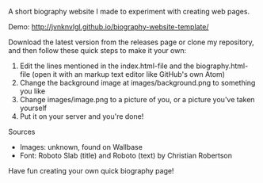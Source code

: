 A short biography website I made to experiment with creating web pages.

Demo: http://jvnknvlgl.github.io/biography-website-template/

Download the latest version from the releases page or clone my repository, and then follow these quick steps to make it your own:

1. Edit the lines mentioned in the index.html-file and the biography.html-file (open it with an markup text editor like GitHub's own Atom)
2. Change the background image at images/background.png to something you like
3. Change images/image.png to a picture of you, or a picture you've taken yourself
4. Put it on your server and you're done!

Sources
- Images: unknown, found on Wallbase
- Font: Roboto Slab (title) and Roboto (text) by Christian Robertson

Have fun creating your own quick biography page!
